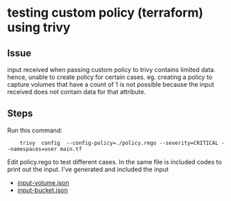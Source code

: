 # testing custom policy (terraform) using trivy

## Issue
input received when passing custom policy to trivy contains limited data.
hence, unable to create policy for certain cases.
eg. creating a policy to capture volumes that have a count of 1 is not possible because the input received does not contain data for that attribute.

## Steps
Run this command:
```
    trivy  config  --config-policy=./policy.rego --severity=CRITICAL --namespaces=user main.tf
```

Edit policy.rego to test different cases.
In the same file is included codes to print out the input.
I've generated and included the input 
- [input-volume.json](./input-volume.json)
- [input-bucket.json](./input-bucket.json)